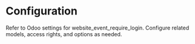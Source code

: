 # Configuration

Refer to Odoo settings for website_event_require_login. Configure related models, access rights, and options as needed.
